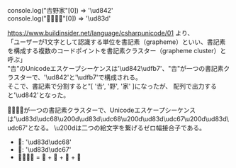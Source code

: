 console.log("𠮷野家"[0]) => '\ud842'\
console.log("👨‍👨‍👧‍👧"[0]) => '\ud83d'


https://www.buildinsider.net/language/csharpunicode/01 より、\
「ユーザーが1文字として認識する単位を書記素（grapheme）といい、書記素を構成する複数のコードポイントを書記素クラスター（grapheme cluster）と呼ぶ」\
"𠮷"のUnicodeエスケープシーケンスは'\ud842\udfb7'、"𠮷"が一つの書記素クラスターで、'\ud842'と'\udfb7'で構成される。\
そこで、書記素で分割すると"[ '𠮷', '野', '家' ]になったが、
配列で出力すると'\ud842'となった。

👨‍👨‍👧‍👧が一つの書記素クラスターで、Unicodeエスケープシーケンスは'\ud83d\udc68\u200d\ud83d\udc68\u200d\ud83d\udc67\u200d\ud83d\udc67'となる。
\u200dは二つの絵文字を繋げるゼロ幅接合子である。
- 👨‍: '\ud83d\udc68'
- 👧‍: '\ud83d\udc67'
- 👨‍👨‍👧‍👧 = 👨 + 👨 + 👧 + 👧



